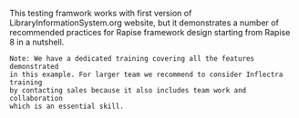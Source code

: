 
This testing framwork works with first version of LibraryInformationSystem.org 
website, but it demonstrates a number of recommended practices for Rapise framework
design starting from Rapise 8 in a nutshell.

	Note: We have a dedicated training covering all the features demonstrated
	in this example. For larger team we recommend to consider Inflectra training
	by contacting sales because it also includes team work and collaboration
	which is an essential skill.



